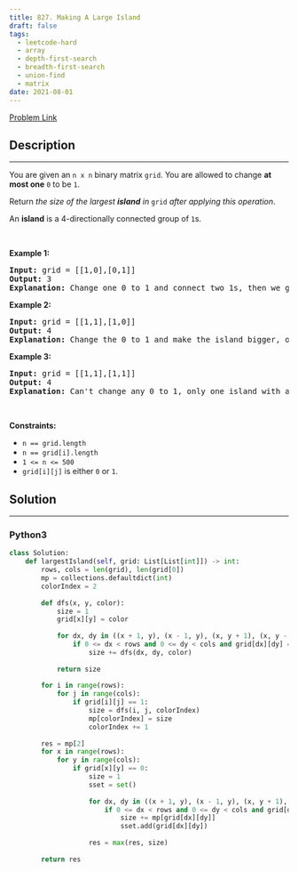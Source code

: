 ```yaml
---
title: 827. Making A Large Island
draft: false
tags: 
  - leetcode-hard
  - array
  - depth-first-search
  - breadth-first-search
  - union-find
  - matrix
date: 2021-08-01
---
```


[Problem Link](https://leetcode.com/problems/making-a-large-island/)

## Description

---
<p>You are given an <code>n x n</code> binary matrix <code>grid</code>. You are allowed to change <strong>at most one</strong> <code>0</code> to be <code>1</code>.</p>

<p>Return <em>the size of the largest <strong>island</strong> in</em> <code>grid</code> <em>after applying this operation</em>.</p>

<p>An <strong>island</strong> is a 4-directionally connected group of <code>1</code>s.</p>

<p>&nbsp;</p>
<p><strong class="example">Example 1:</strong></p>

<pre>
<strong>Input:</strong> grid = [[1,0],[0,1]]
<strong>Output:</strong> 3
<strong>Explanation:</strong> Change one 0 to 1 and connect two 1s, then we get an island with area = 3.
</pre>

<p><strong class="example">Example 2:</strong></p>

<pre>
<strong>Input:</strong> grid = [[1,1],[1,0]]
<strong>Output:</strong> 4
<strong>Explanation: </strong>Change the 0 to 1 and make the island bigger, only one island with area = 4.</pre>

<p><strong class="example">Example 3:</strong></p>

<pre>
<strong>Input:</strong> grid = [[1,1],[1,1]]
<strong>Output:</strong> 4
<strong>Explanation:</strong> Can&#39;t change any 0 to 1, only one island with area = 4.
</pre>

<p>&nbsp;</p>
<p><strong>Constraints:</strong></p>

<ul>
	<li><code>n == grid.length</code></li>
	<li><code>n == grid[i].length</code></li>
	<li><code>1 &lt;= n &lt;= 500</code></li>
	<li><code>grid[i][j]</code> is either <code>0</code> or <code>1</code>.</li>
</ul>


## Solution

---
### Python3
``` py title='making-a-large-island'
class Solution:
    def largestIsland(self, grid: List[List[int]]) -> int:
        rows, cols = len(grid), len(grid[0])
        mp = collections.defaultdict(int)
        colorIndex = 2
        
        def dfs(x, y, color):
            size = 1
            grid[x][y] = color
            
            for dx, dy in ((x + 1, y), (x - 1, y), (x, y + 1), (x, y - 1)):
                if 0 <= dx < rows and 0 <= dy < cols and grid[dx][dy] == 1:
                    size += dfs(dx, dy, color)
            
            return size
        
        for i in range(rows):
            for j in range(cols):
                if grid[i][j] == 1:
                    size = dfs(i, j, colorIndex)
                    mp[colorIndex] = size
                    colorIndex += 1
                    
        res = mp[2]
        for x in range(rows):
            for y in range(cols):
                if grid[x][y] == 0:
                    size = 1
                    sset = set()
                    
                    for dx, dy in ((x + 1, y), (x - 1, y), (x, y + 1), (x, y - 1)):
                        if 0 <= dx < rows and 0 <= dy < cols and grid[dx][dy] not in sset:
                            size += mp[grid[dx][dy]]
                            sset.add(grid[dx][dy])
                    
                    res = max(res, size)
        
        return res
```

